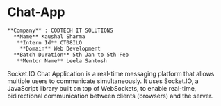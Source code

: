  # Chat-App
    **Company** : CODTECH IT SOLUTIONS
      **Name** Kaushal Sharma
       **Intern Id** CT08ILO
        **Domain** Web Development
      **Batch Duration** 5th Jan to 5th Feb
       **Mentor Name** Leela Santosh

 Socket.IO Chat Application is a real-time messaging platform that allows multiple users to communicate simultaneously. It uses Socket.IO, a JavaScript library built on top of WebSockets, to enable real-time, bidirectional communication between clients (browsers) and the server.
